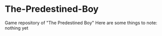 # The-Predestined-Boy
Game repository of "The Predestined Boy" 
Here are some things to note:
  nothing yet
